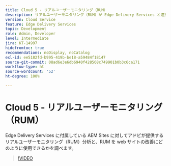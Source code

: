 ```yaml
---
title: Cloud 5 - リアルユーザーモニタリング（RUM）
description: リアルユーザーモニタリング（RUM）が Edge Delivery Services と連携して動作することを確認します。
version: Cloud Service
feature: Edge Delivery Services
topic: Development
role: Admin, Developer
level: Intermediate
jira: KT-14997
hidefromtoc: true
recommendations: noDisplay, noCatalog
exl-id: ee5182fd-b995-419b-be18-a59484f18147
source-git-commit: 08ad6e3e6db6940f428568c749901b0b3c6ca171
workflow-type: ht
source-wordcount: '52'
ht-degree: 100%

---
```


# Cloud 5 - リアルユーザーモニタリング（RUM）

Edge Delivery Services に付属している AEM Sites に対してアドビが提供するリアルユーザーモニタリング（RUM）分析と、RUM を web サイトの改善にどのように使用できるかを調べます。

>[!VIDEO](https://video.tv.adobe.com/v/3427495?quality=12&learn=on)

